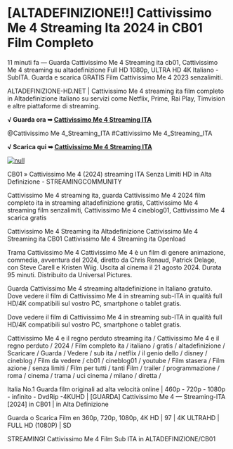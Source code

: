 # [ALTADEFINIZIONE!!] Cattivissimo Me 4 Streaming Ita 2024 in CB01 Film Completo

11 minuti fa — Guarda Cattivissimo Me 4 Streaming ita cb01, Cattivissimo Me 4 streaming su altadefinizione Full HD 1080p, ULTRA HD 4K Italiano - SubITA. Guarda e scarica GRATIS Film Cattivissimo Me 4 2023 senzalimiti.

ALTADEFINIZIONE-HD.NET | Cattivissimo Me 4 streaming ita film completo in Altadefinizione italiano su servizi come Netflix, Prime, Rai Play, Timvision e altre piattaforme di streaming.

**√ Guarda ora ➥ [Cattivissimo Me 4 Streaming ITA](https://t.co/UxD7GCGfVs)**

@Cattivissimo Me 4_Streaming_ITA #Cattivissimo Me 4_Streaming_ITA

**√ Scarica qui ➥ [Cattivissimo Me 4 Streaming ITA](https://t.co/UxD7GCGfVs)**

[![null](https://static.wixstatic.com/media/855a25_043b5abeb4ae4d35ac003198e7fe56ed~mv2.gif)](https://t.co/UxD7GCGfVs)

CB01 » Cattivissimo Me 4 (2024) streaming ITA Senza Limiti HD in Alta Definizione - STREAMINGCOMMUNITY

Cattivissimo Me 4 streaming ita, guarda Cattivissimo Me 4 2024 film completo ita in streaming altadefinizione gratis, Cattivissimo Me 4 streaming film senzalimiti, Cattivissimo Me 4 cineblog01, Cattivissimo Me 4 scarica gratis

Cattivissimo Me 4 Streaming ita Altadefinizione
Cattivissimo Me 4 Streaming ita CB01
Cattivissimo Me 4 Streaming ita Openload
	
Trama Cattivissimo Me 4
Cattivissimo Me 4 è un film di genere animazione, commedia, avventura del 2024, diretto da Chris Renaud, Patrick Delage, con Steve Carell e Kristen Wiig. Uscita al cinema il 21 agosto 2024. Durata 95 minuti. Distribuito da Universal Pictures.

Guarda Cattivissimo Me 4 streaming altadefinizione in Italiano gratuito. Dove vedere il film di Cattivissimo Me 4 in streaming sub-ITA in qualità full HD/4K compatibili sul vostro PC, smartphone o tablet gratis.

Dove vedere il film di Cattivissimo Me 4 in streaming sub-ITA in qualità full HD/4K compatibili sul vostro PC, smartphone o tablet gratis.

Cattivissimo Me 4 e il regno perduto streaming ita / Cattivissimo Me 4 e il regno perduto / 2024 / Film completo ita / italiano / gratis / altadefinizione / Scaricare / Guarda / Vedere / sub ita / netflix / il genio dello / disney / cineblog / Film da vedere / cb01 / cineblog01 / youtube / Film stasera / Film azione / senza limiti / Film per tutti / tanti Film / trailer / programmazione / roma / cinema / trama / uci cinema / milano / diretta /

Italia No.1 Guarda film originali ad alta velocità online | 460p - 720p - 1080p - infinito - DvdRip -4KUHD | [GUARDA] Cattivissimo Me 4 — Streaming-ITA [2024] in CB01 | in Alta Definizione

Guarda o Scarica Film en 360p, 720p, 1080p, 4K HD | 97 | 4K ULTRAHD | FULL HD (1080P) | SD

STREAMING! Cattivissimo Me 4 Film Sub ITA in ALTADEFINIZIONE/CB01
